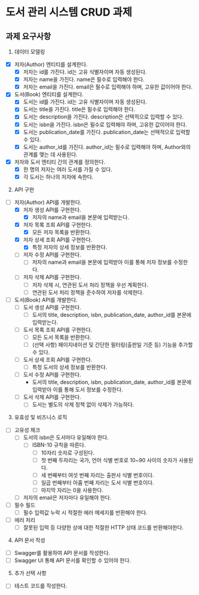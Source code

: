 # 도서 관리 시스템 CRUD 과제

## 과제 요구사항

1. 데이터 모델링

- [x] 저자(Author) 엔티티를 설계한다.
    - [x] 저자는 id를 가진다. id는 고유 식별자이며 자동 생성된다.
    - [x] 저자는 name을 가진다. name은 필수로 입력해야 한다.
    - [x] 저자는 email을 가진다. email은 필수로 입력해야 하며, 고유한 값이어야 한다.

- [x] 도서(Book) 엔티티를 설계한다.
    - [x] 도서는 id를 가진다. id는 고유 식별자이며 자동 생성된다.
    - [x] 도서는 title을 가진다. title은 필수로 입력해야 한다.
    - [x] 도서는 description을 가진다. description은 선택적으로 입력할 수 있다.
    - [x] 도서는 isbn을 가진다. isbn은 필수로 입력해야 하며, 고유한 값이어야 한다.
    - [x] 도서는 publication_date를 가진다. publication_date는 선택적으로 입력할 수 있다.
    - [x] 도서는 author_id를 가진다. author_id는 필수로 입력해야 하며, Author와의 관계를 맺는 데 사용된다.

- [x] 저자와 도서 엔티티 간의 관계를 정의한다.
    - [x] 한 명의 저자는 여러 도서를 가질 수 있다.
    - [x] 각 도서는 하나의 저자에 속한다.

2. API 구현

- [ ] 저자(Author) API를 개발한다.
    - [x] 저자 생성 API를 구현한다.
        - [x] 저자의 name과 email을 본문에 입력받는다.
    - [x] 저자 목록 조회 API를 구현한다.
        - [x] 모든 저자 목록을 반환한다.
    - [x] 저자 상세 조회 API를 구현한다.
        - [x] 특정 저자의 상세 정보를 반환한다.
    - [ ] 저자 수정 API를 구현한다.
        - [ ] 저자의 name과 email을 본문에 입력받아 이를 통해 저자 정보를 수정한다.
    - [ ] 저자 삭제 API를 구현한다.
        - [ ] 저자 삭제 시, 연관된 도서 처리 정책을 우선 계획한다.
        - [ ] 연관된 도서 처리 정책을 준수하여 저자를 삭제한다.

- [ ] 도서(Book) API를 개발한다.
    - [ ] 도서 생성 API를 구현한다.
        - [ ] 도서의 title, description, isbn, publication_date, author_id를 본문에 입력받는다.
    - [ ] 도서 목록 조회 API를 구현한다.
        - [ ] 모든 도서 목록을 반환한다.
        - [ ] (선택 사항) 페이지네이션 및 간단한 필터링(출판일 기준 등) 기능을 추가할 수 있다.
    - [ ] 도서 상세 조회 API를 구현한다.
        - [ ] 특정 도서의 상세 정보를 반환한다.
    - [ ] 도서 수정 API를 구현한다.
        - 도서의 title, description, isbn, publication_date, author_id를 본문에 입력받아 이를 통해 도서 정보를 수정한다.
    - [ ] 도서 삭제 API를 구현한다.
        - [ ] 도서는 별도의 삭제 정책 없이 삭제가 가능하다.

3. 유효성 및 비즈니스 로직

- [ ] 고유성 체크
    - [ ] 도서의 isbn은 도서마다 유일해야 한다.
        - [ ] ISBN-10 규칙을 따른다.
            - [ ] 10자리 숫자로 구성된다.
            - [ ] 첫 번째 두자리는 국가, 언어 식별 번호로 10~90 사이의 숫자가 사용된다.
            - [ ] 세 번째부터 여섯 번째 자리는 출판사 식별 번호이다.
            - [ ] 일곱 번째부터 아홉 번째 자리는 도서 식별 번호이다.
            - [ ] 마지막 자리는 0을 사용한다.
    - [ ] 저자의 email은 저자마다 유일해야 한다.

- [ ] 필수 필드
    - [ ] 필수 입력값 누락 시 적절한 에러 메세지를 반환해야 한다.

- [ ] 에러 처리
    - [ ] 잘못된 입력 등 다양한 상에 대한 적절한 HTTP 상태 코드를 반환해야한다.

4. API 문서 작성

- [ ] Swagger를 활용하여 API 문서를 작성한다.
- [ ] Swagger UI 통해 API 문서를 확인할 수 있어야 한다.

5. 추가 선택 사항

- [ ] 테스트 코드를 작성한다.